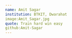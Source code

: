 ```yaml
---
name: Amit Sagar
institution: BTKIT, Dwarahat
image:Amit_Sagar.jpg
quote: Train hard win easy
github:Amit-Sagar
---
```

